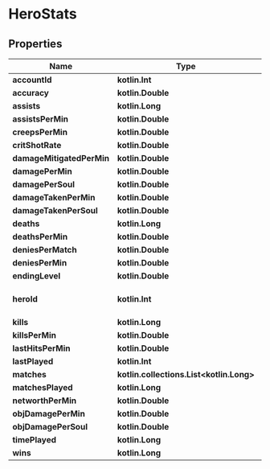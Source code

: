 
# HeroStats

## Properties
| Name | Type | Description | Notes |
| ------------ | ------------- | ------------- | ------------- |
| **accountId** | **kotlin.Int** |  |  |
| **accuracy** | **kotlin.Double** |  |  |
| **assists** | **kotlin.Long** |  |  |
| **assistsPerMin** | **kotlin.Double** |  |  |
| **creepsPerMin** | **kotlin.Double** |  |  |
| **critShotRate** | **kotlin.Double** |  |  |
| **damageMitigatedPerMin** | **kotlin.Double** |  |  |
| **damagePerMin** | **kotlin.Double** |  |  |
| **damagePerSoul** | **kotlin.Double** |  |  |
| **damageTakenPerMin** | **kotlin.Double** |  |  |
| **damageTakenPerSoul** | **kotlin.Double** |  |  |
| **deaths** | **kotlin.Long** |  |  |
| **deathsPerMin** | **kotlin.Double** |  |  |
| **deniesPerMatch** | **kotlin.Double** |  |  |
| **deniesPerMin** | **kotlin.Double** |  |  |
| **endingLevel** | **kotlin.Double** |  |  |
| **heroId** | **kotlin.Int** | See more: &lt;https://assets.deadlock-api.com/v2/heroes&gt; |  |
| **kills** | **kotlin.Long** |  |  |
| **killsPerMin** | **kotlin.Double** |  |  |
| **lastHitsPerMin** | **kotlin.Double** |  |  |
| **lastPlayed** | **kotlin.Int** |  |  |
| **matches** | **kotlin.collections.List&lt;kotlin.Long&gt;** |  |  |
| **matchesPlayed** | **kotlin.Long** |  |  |
| **networthPerMin** | **kotlin.Double** |  |  |
| **objDamagePerMin** | **kotlin.Double** |  |  |
| **objDamagePerSoul** | **kotlin.Double** |  |  |
| **timePlayed** | **kotlin.Long** |  |  |
| **wins** | **kotlin.Long** |  |  |



